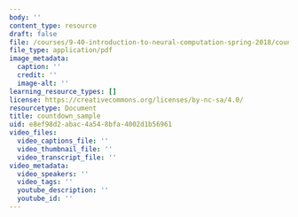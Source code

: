 ```yaml
---
body: ''
content_type: resource
draft: false
file: /courses/9-40-introduction-to-neural-computation-spring-2018/countdown_sample_transcript2.pdf
file_type: application/pdf
image_metadata:
  caption: ''
  credit: ''
  image-alt: ''
learning_resource_types: []
license: https://creativecommons.org/licenses/by-nc-sa/4.0/
resourcetype: Document
title: countdown_sample
uid: e8ef98d2-abac-4a54-8bfa-4002d1b56961
video_files:
  video_captions_file: ''
  video_thumbnail_file: ''
  video_transcript_file: ''
video_metadata:
  video_speakers: ''
  video_tags: ''
  youtube_description: ''
  youtube_id: ''
---
```

